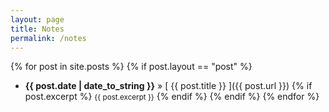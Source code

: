 ```yaml
---
layout: page
title: Notes
permalink: /notes
---
```


{% for post in site.posts %}
{% if post.layout == "post" %}
  * <strong>{{ post.date | date_to_string }}</strong> &raquo; [ {{ post.title }} ]({{ post.url }})
  {% if post.excerpt %}
    <small>{{ post.excerpt }}</small>
  {% endif %}
{% endif %}
{% endfor %}

<!--
{% for post in site.posts %}
  * <strong>{{ post.date | date_to_string }}</strong> &raquo; [ {{ post.title }} ]({{ post.url }})
  {% if post.excerpt %}
    <small>{{ post.excerpt }}</small>
  {% endif %}
{% endfor %}

<div class="posts">
  {% for post in paginator.posts %}
  <div class="post">
    <h1 class="post-title">
      <a href="{{ post.url }}">
        {{ post.title }}
      </a>
    </h1>

    <span class="post-date">{{ post.date | date_to_string }}</span>

    {{ post.description }}
  </div>
  {% endfor %}
</div>

<div class="pagination">
  {% if paginator.next_page %}
    <a class="pagination-item older" href="{{ site.baseurl }}page{{paginator.next_page}}">Older</a>
  {% else %}
    <span class="pagination-item older">Older</span>
  {% endif %}
  {% if paginator.previous_page %}
    {% if paginator.page == 2 %}
      <a class="pagination-item newer" href="/notes/">Newer</a>
    {% else %}
      <a class="pagination-item newer" href="{{ site.baseurl }}page{{paginator.previous_page}}">Newer</a>
    {% endif %}
  {% else %}
    <span class="pagination-item newer">Newer</span>
  {% endif %}
 </div>
-->

